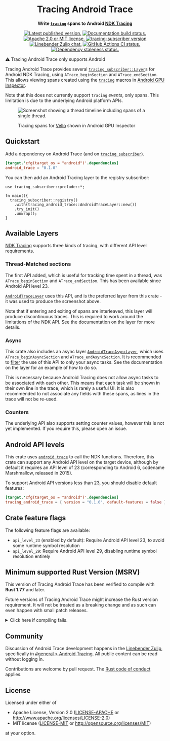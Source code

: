 <div align="center" class="rustdoc-hidden">

# Tracing Android Trace

</div>

<div align="center">

**Write [`tracing`][] spans to Android [NDK Tracing][]**

[![Latest published version.](https://img.shields.io/crates/v/tracing_android_trace.svg)](https://crates.io/crates/tracing_android_trace)
[![Documentation build status.](https://img.shields.io/docsrs/tracing_android_trace.svg)](https://docs.rs/tracing_android_trace)
[![Apache 2.0 or MIT license.](https://img.shields.io/badge/license-Apache--2.0_OR_MIT-blue.svg)](#license)
[![tracing-subscriber version](https://img.shields.io/badge/tracing--subscriber-v0.3.18-a674e5.svg)](https://crates.io/crates/tracing-subscriber)
\
[![Linebender Zulip chat.](https://img.shields.io/badge/Linebender-%23general%20%3E%20Android%20Tracing-blue?logo=Zulip)](https://xi.zulipchat.com/#narrow/stream/147921-general/topic/Android.20Tracing)
[![GitHub Actions CI status.](https://img.shields.io/github/actions/workflow/status/linebender/android_trace/ci.yml?logo=github&label=CI)](https://github.com/linebender/android_trace/actions)
[![Dependency staleness status.](https://deps.rs/crate/tracing_android_trace/latest/status.svg)](https://deps.rs/crate/tracing_android_trace)

</div>

⚠️ Tracing Android Trace only supports Android

Tracing Android Trace provides several [`tracing_subscriber::Layer`][]s for Android NDK Tracing, using `ATrace_beginSection` and `ATrace_endSection`.
This allows viewing spans created using the [`tracing`][] macros in [Android GPU Inspector](https://gpuinspector.dev/).

Note that this does not currently support `tracing` *events*, only spans.
This limitation is due to the underlying Android platform APIs.

<figure>
<img src="https://github.com/linebender/android_trace/assets/36049421/a7f03b74-d690-42be-91b5-326fbb698a03" alt="Screenshot showing a thread timeline including spans of a single thread.">
<figcaption>

Tracing spans for [Vello](https://github.com/linebender/vello) shown in Android GPU Inspector
</figcaption>
</figure>

## Quickstart

Add a dependency on Android Trace (and on [`tracing_subscriber`][]).

```toml
[target.'cfg(target_os = "android")'.dependencies]
android_trace = "0.1.0"
```

You can then add an Android Tracing layer to the registry subscriber:

```rust,no_run
use tracing_subscriber::prelude::*;

fn main(){ 
  tracing_subscriber::registry()
    .with(tracing_android_trace::AndroidTraceLayer::new())
    .try_init()
    .unwrap();
}
```

## Available Layers

[NDK Tracing][] supports three kinds of tracing, with different API level requirements.

### Thread-Matched sections

The first API added, which is useful for tracking time spent in a thread, was `ATrace_beginSection` and `ATrace_endSection`.
This has been available since Android API level 23.

[`AndroidTraceLayer`][] uses this API, and is the preferred layer from this crate - it was used to produce the screenshot above.

Note that if entering and exiting of spans are interleaved, this layer will produce discontinuous traces.
This is required to work around the limitations of the NDK API.
See the documentation on the layer for more details.

### Async

This crate also includes an async layer [`AndroidTraceAsyncLayer`][], which uses `ATrace_beginAsyncSection` and `ATrace_endAsyncSection`.
It is recommended to [filter][tracing_subscriber::filter] the use of this API to only your async tasks.
See the documentation on the layer for an example of how to do so.

This is necessary because Android Tracing does not allow async tasks to be associated with each other.
This means that each task will be shown in their own line in the trace, which is rarely a useful UI.
It is also recommended to not associate any fields with these spans, as lines in the trace will not be re-used.

### Counters

The underlying API also supports setting counter values, however this is not yet implemented.
If you require this, please open an issue.

## Android API levels

This crate uses [`android_trace`][] to call the NDK functions.
Therefore, this crate can support any Android API level on the target device, although by default it requires an API level of 23 (corresponding to Android 6, codename Marshmallow, released in 2015).

To support Android API versions less than 23, you should disable default features:

```toml
[target.'cfg(target_os = "android")'.dependencies]
tracing_android_trace = { version = "0.1.0", default-features = false }
```

## Crate feature flags

The following feature flags are available:

* `api_level_23` (enabled by default): Require Android API level 23, to avoid some runtime symbol resolution
* `api_level_29`: Require Android API level 29, disabling runtime symbol resolution entirely

## Minimum supported Rust Version (MSRV)

This version of Tracing Android Trace has been verified to compile with **Rust 1.77** and later.

Future versions of Tracing Android Trace might increase the Rust version requirement.
It will not be treated as a breaking change and as such can even happen with small patch releases.

<details>
<summary>Click here if compiling fails.</summary>

As time has passed, some of Tracing Android Trace's dependencies could have released versions with a higher Rust requirement.
If you encounter a compilation issue due to a dependency and don't want to upgrade your Rust toolchain, then you could downgrade the dependency.

```sh
# Use the problematic dependency's name and version
cargo update -p package_name --precise 0.1.1
```

</details>

<!-- We hide these elements when viewing in Rustdoc, because they're not expected to be present in crate level docs -->
<div class="rustdoc-hidden">

## Community

Discussion of Android Trace development happens in the [Linebender Zulip](https://xi.zulipchat.com/), specifically in
[#general > Android Tracing](https://xi.zulipchat.com/#narrow/stream/147921-general/topic/Android.20Tracing).
All public content can be read without logging in.

Contributions are welcome by pull request. The [Rust code of conduct][] applies.

## License

Licensed under either of

 * Apache License, Version 2.0
   ([LICENSE-APACHE][] or <http://www.apache.org/licenses/LICENSE-2.0>)
 * MIT license
   ([LICENSE-MIT][] or <http://opensource.org/licenses/MIT>)

at your option.

</div>

[NDK Tracing]: https://developer.android.com/ndk/reference/group/tracing
[`android_trace`]: https://crates.io/crates/android_trace
[rust code of conduct]: https://www.rust-lang.org/policies/code-of-conduct
[LICENSE-APACHE]: LICENSE-APACHE
[LICENSE-MIT]: LICENSE-MIT

<!-- Replacement intra-doc links for GitHub and crates.io. See https://linebender.org/blog/doc-include -->
[`tracing`]: https://docs.rs/tracing/latest/tracing/
[tracing_subscriber::filter]: https://docs.rs/tracing-subscriber/latest/tracing_subscriber/filter/index.html
[`tracing_subscriber`]: https://docs.rs/tracing-subscriber/latest/tracing_subscriber
[`tracing_subscriber::Layer`]: https://docs.rs/tracing-subscriber/latest/tracing_subscriber/layer/trait.Layer.html
[`AndroidTraceLayer`]: https://docs.rs/tracing_android_trace/0.1.0/tracing_android_trace/sync_layer/struct.AndroidTraceLayer.html
[`AndroidTraceAsyncLayer`]: https://docs.rs/tracing_android_trace/0.1.0/tracing_android_trace/async_layer/struct.AndroidTraceAsyncLayer.html
